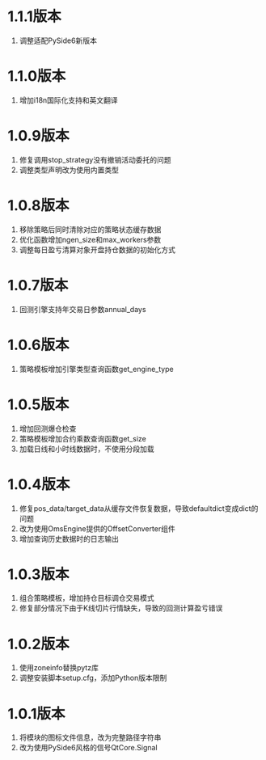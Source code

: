 # 1.1.1版本

1. 调整适配PySide6新版本

# 1.1.0版本

1. 增加i18n国际化支持和英文翻译

# 1.0.9版本

1. 修复调用stop_strategy没有撤销活动委托的问题
2. 调整类型声明改为使用内置类型

# 1.0.8版本

1. 移除策略后同时清除对应的策略状态缓存数据
2. 优化函数增加ngen_size和max_workers参数
3. 调整每日盈亏清算对象开盘持仓数据的初始化方式

# 1.0.7版本

1. 回测引擎支持年交易日参数annual_days

# 1.0.6版本

1. 策略模板增加引擎类型查询函数get_engine_type

# 1.0.5版本

1. 增加回测爆仓检查
2. 策略模板增加合约乘数查询函数get_size
3. 加载日线和小时线数据时，不使用分段加载


# 1.0.4版本

1. 修复pos_data/target_data从缓存文件恢复数据，导致defaultdict变成dict的问题
2. 改为使用OmsEngine提供的OffsetConverter组件
3. 增加查询历史数据时的日志输出


# 1.0.3版本

1. 组合策略模板，增加持仓目标调仓交易模式
2. 修复部分情况下由于K线切片行情缺失，导致的回测计算盈亏错误

# 1.0.2版本

1. 使用zoneinfo替换pytz库
2. 调整安装脚本setup.cfg，添加Python版本限制

# 1.0.1版本

1. 将模块的图标文件信息，改为完整路径字符串
2. 改为使用PySide6风格的信号QtCore.Signal